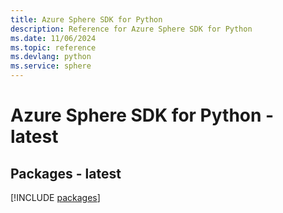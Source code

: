 ```yaml
---
title: Azure Sphere SDK for Python
description: Reference for Azure Sphere SDK for Python
ms.date: 11/06/2024
ms.topic: reference
ms.devlang: python
ms.service: sphere
---
```

# Azure Sphere SDK for Python - latest
## Packages - latest
[!INCLUDE [packages](sphere-index.md)]